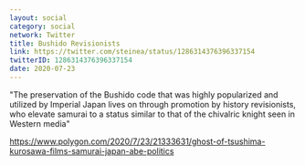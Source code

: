 ```yaml
---
layout: social
category: social
network: Twitter
title: Bushido Revisionists
link: https://twitter.com/steinea/status/1286314376396337154
twitterID: 1286314376396337154
date: 2020-07-23
---
```


"The preservation of the Bushido code that was highly popularized and utilized by Imperial Japan lives on through promotion by history revisionists, who elevate samurai to a status similar to that of the chivalric knight seen in Western media"

<https://www.polygon.com/2020/7/23/21333631/ghost-of-tsushima-kurosawa-films-samurai-japan-abe-politics>
